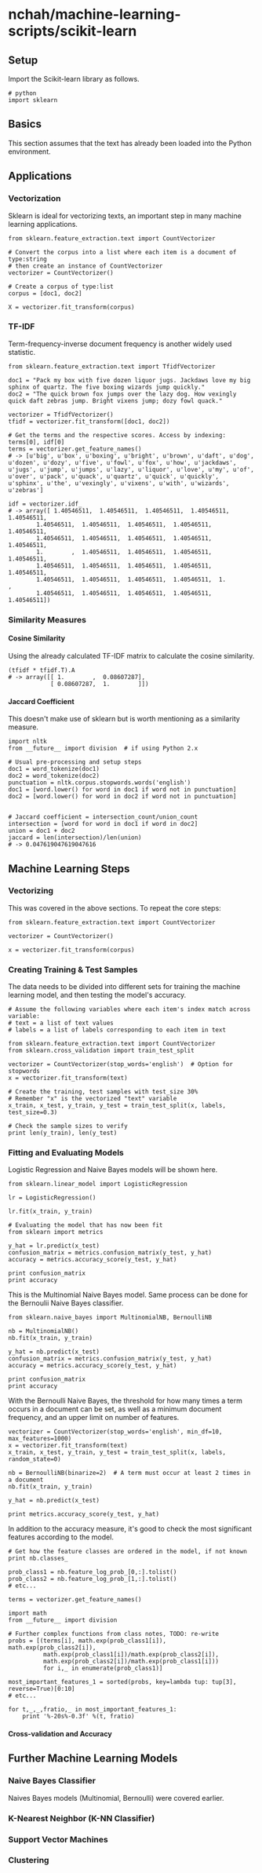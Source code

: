 # nchah/machine-learning-scripts/scikit-learn

## Setup

Import the Scikit-learn library as follows.

```
# python
import sklearn
```

## Basics

This section assumes that the text has already been loaded into the Python environment.

## Applications

### Vectorization

Sklearn is ideal for vectorizing texts, an important step in many machine learning applications.

```
from sklearn.feature_extraction.text import CountVectorizer

# Convert the corpus into a list where each item is a document of type:string
# then create an instance of CountVectorizer
vectorizer = CountVectorizer()

# Create a corpus of type:list
corpus = [doc1, doc2]

X = vectorizer.fit_transform(corpus)
```

### TF-IDF

Term-frequency-inverse document frequency is another widely used statistic.

```
from sklearn.feature_extraction.text import TfidfVectorizer

doc1 = "Pack my box with five dozen liquor jugs. Jackdaws love my big sphinx of quartz. The five boxing wizards jump quickly."
doc2 = "The quick brown fox jumps over the lazy dog. How vexingly quick daft zebras jump. Bright vixens jump; dozy fowl quack."

vectorizer = TfidfVectorizer()
tfidf = vectorizer.fit_transform([doc1, doc2])

# Get the terms and the respective scores. Access by indexing: terms[0], idf[0]
terms = vectorizer.get_feature_names()
# -> [u'big', u'box', u'boxing', u'bright', u'brown', u'daft', u'dog', u'dozen', u'dozy', u'five', u'fowl', u'fox', u'how', u'jackdaws', u'jugs', u'jump', u'jumps', u'lazy', u'liquor', u'love', u'my', u'of', u'over', u'pack', u'quack', u'quartz', u'quick', u'quickly', u'sphinx', u'the', u'vexingly', u'vixens', u'with', u'wizards', u'zebras']

idf = vectorizer.idf_
# -> array([ 1.40546511,  1.40546511,  1.40546511,  1.40546511,  1.40546511,
        1.40546511,  1.40546511,  1.40546511,  1.40546511,  1.40546511,
        1.40546511,  1.40546511,  1.40546511,  1.40546511,  1.40546511,
        1.        ,  1.40546511,  1.40546511,  1.40546511,  1.40546511,
        1.40546511,  1.40546511,  1.40546511,  1.40546511,  1.40546511,
        1.40546511,  1.40546511,  1.40546511,  1.40546511,  1.        ,
        1.40546511,  1.40546511,  1.40546511,  1.40546511,  1.40546511])
```

### Similarity Measures

#### Cosine Similarity

Using the already calculated TF-IDF matrix to calculate the cosine similarity.

```
(tfidf * tfidf.T).A
# -> array([[ 1.        ,  0.08607287],
            [ 0.08607287,  1.        ]])
```

#### Jaccard Coefficient

This doesn't make use of sklearn but is worth mentioning as a similarity measure.

```
import nltk
from __future__ import division  # if using Python 2.x

# Usual pre-processing and setup steps
doc1 = word_tokenize(doc1)
doc2 = word_tokenize(doc2)
punctuation = nltk.corpus.stopwords.words('english')
doc1 = [word.lower() for word in doc1 if word not in punctuation]
doc2 = [word.lower() for word in doc2 if word not in punctuation]


# Jaccard coefficient = intersection_count/union_count
intersection = [word for word in doc1 if word in doc2]
union = doc1 + doc2
jaccard = len(intersection)/len(union)
# -> 0.047619047619047616
```

## Machine Learning Steps

### Vectorizing

This was covered in the above sections. To repeat the core steps:
```
from sklearn.feature_extraction.text import CountVectorizer

vectorizer = CountVectorizer()

x = vectorizer.fit_transform(corpus)
```

### Creating Training & Test Samples

The data needs to be divided into different sets for training the machine learning model, and then testing the model's accuracy.
```
# Assume the following variables where each item's index match across variable:
# text = a list of text values
# labels = a list of labels corresponding to each item in text

from sklearn.feature_extraction.text import CountVectorizer
from sklearn.cross_validation import train_test_split

vectorizer = CountVectorizer(stop_words='english')  # Option for stopwords
x = vectorizer.fit_transform(text)

# Create the training, test samples with test_size 30%
# Remember "x" is the vectorized "text" variable
x_train, x_test, y_train, y_test = train_test_split(x, labels, test_size=0.3)

# Check the sample sizes to verify
print len(y_train), len(y_test)
```

### Fitting and Evaluating Models

Logistic Regression and Naive Bayes models will be shown here.
```
from sklearn.linear_model import LogisticRegression

lr = LogisticRegression()

lr.fit(x_train, y_train)

# Evaluating the model that has now been fit
from sklearn import metrics

y_hat = lr.predict(x_test)
confusion_matrix = metrics.confusion_matrix(y_test, y_hat)
accuracy = metrics.accuracy_score(y_test, y_hat)

print confusion_matrix
print accuracy
```

This is the Multinomial Naive Bayes model. Same process can be done for the Bernoulii Naive Bayes classifier.
```
from sklearn.naive_bayes import MultinomialNB, BernoulliNB

nb = MultinomialNB()
nb.fit(x_train, y_train)

y_hat = nb.predict(x_test)
confusion_matrix = metrics.confusion_matrix(y_test, y_hat)
accuracy = metrics.accuracy_score(y_test, y_hat)

print confusion_matrix
print accuracy
```

With the Bernoulli Naive Bayes, the threshold for how many times a term occurs in a document can be set, as well as a minimum document frequency, and an upper limit on number of features.
```
vectorizer = CountVectorizer(stop_words='english', min_df=10, max_features=1000)
x = vectorizer.fit_transform(text)
x_train, x_test, y_train, y_test = train_test_split(x, labels, random_state=0)

nb = BernoulliNB(binarize=2)  # A term must occur at least 2 times in a document
nb.fit(x_train, y_train)

y_hat = nb.predict(x_test)

print metrics.accuracy_score(y_test, y_hat)
```

In addition to the accuracy measure, it's good to check the most significant features according to the model.
```
# Get how the feature classes are ordered in the model, if not known
print nb.classes_

prob_class1 = nb.feature_log_prob_[0,:].tolist()
prob_class2 = nb.feature_log_prob_[1,:].tolist()
# etc...

terms = vectorizer.get_feature_names()

import math
from __future__ import division

# Further complex functions from class notes, TODO: re-write
probs = [(terms[i], math.exp(prob_class1[i]), math.exp(prob_class2[i]),
          math.exp(prob_class1[i])/math.exp(prob_class2[i]),
          math.exp(prob_class2[i])/math.exp(prob_class1[i]))
          for i,_ in enumerate(prob_class1)]

most_important_features_1 = sorted(probs, key=lambda tup: tup[3], reverse=True)[0:10]
# etc...

for t,_,_,fratio,_ in most_important_features_1:
    print '%-20s%-0.3f' %(t, fratio)
```

#### Cross-validation and Accuracy




## Further Machine Learning Models

### Naive Bayes Classifier

Naives Bayes models (Multinomial, Bernoulli) were covered earlier.

### K-Nearest Neighbor (K-NN Classifier)


### Support Vector Machines


### Clustering





